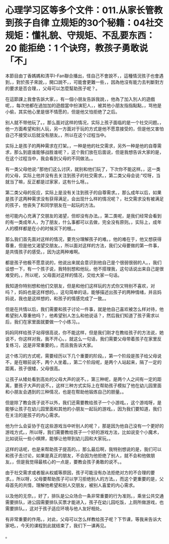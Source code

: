 # 心理学习区等多个文件：011.从家长管教到孩子自律 立规矩的30个秘籍：04社交规矩：懂礼貌、守规矩、不乱要东西：20 能拒绝：1 个诀窍，教孩子勇敢说「不」

本節目由丁香媽媽和清平I-Fan聯合播出，怪自己不會說不，，這種情況孩子也會遇到，，對於孩子來說，，開口說不，，可能會更難一些，，因為他沒有能力去判斷對方的要求是否合理，，父母可以怎麼幫助孩子呢？。

在這節課上我會告訴大家，，有一個小朋友告訴我說，，他為了加入別人的遊戲呢，，每次他都在過加加的遊戲當中扮演犯人，，被其他小朋友指指點點，，骂他是小偷，其实他心里是很不情愿的，但是他又怕拒绝了之后。

别人就不带他玩了。，那么面对这样的情况，实际上孩子面临的是一个社交问题。，他一方面希望和别人玩，另一方面对于玩的方式是他不愿意接受的，但是他又害怕自己不接受以后就没有朋友。，所以在这个过程当中。

实际上是孩子的两种需求在打架。，一种是他的社交需求，另外一种是他的自尊需求，那么到底谁能够战胜谁呢？，这个我们放在后面说，但是我想告诉大家的是，在这个过程当中，我会看到父母的不同做法。。

有一类父母他说:"那他们这么讨厌，就别和他们玩了，下次你不能这样。，这一类的父母，实际上他并没有去关注到孩子的社交需求。，第二类父母会说:"哎呀，当就当了嘛，反正都是过家家，这有什么呀。。

第二类父母的反应，实际上是没有关注到孩子的自尊需求。，那么成年以后，如果是孩子这两种需求没有获得满足，会出现什么样的情况呢？，社交需求没有被满足的孩子，他丧失了和同学朋友在一起玩的方法。

他可能内心充满了交朋友的渴望，但却没有办法。，第二类呢，是我们经常会看到的有一类成年人，为了朋友，什么事都可以去做，完全没有原则。，实际上，成年人的模样都是在小的时候买下的根。。

那么我们首先面对这样的情况，要充分理解孩子的难。，他的难在于，他又想获得尊重，但是他又渴望交朋友。，所以面对这样的方法，我们父母要做的第一件事，是共情孩子的感受。，因为这两种难啊。

都是孩子他极不愿意说的，他说出来就会意识到他自己是个很弱很弱的人。，我们设想一下，有一个孩子说，我特别想和他玩，他不搭理我，这句话说出来自己是很难受的。，所以呢，父母面对这样的情况，交给大家一句话。

我知道你特别想和他们交朋友，但是和他们这样玩的方式你又特别不喜欢，对吗？，妈妈也是这样想的。，这句简单的话，能够描述出孩子的两种情绪，并且妈妈说，我也是这样想的，和孩子的情感完成了一致。。

但是在共情以后，我们需要和孩子讨论一件事，就是他自己喜欢被怎么样对待，他希望别人尊重他吗？，他希望别人怎么和他说话？，然后我们知道了孩子需求以后，我们在家里面就要做一个小练习。。

妈妈同样给孩子站得很高说，你不能这样，但是我们刚才在教给孩子的方法说，她说不，你这样对我，我不开心。，就这么一句话，我们需要父母带着孩子在家里反复练习，这是非常重要的。，而且我告诉大家。

这个练习的方式呢，需要经历以下几个重要的阶段。，第一个阶段是孩子给父母说不，是在眼前说不，两个人坐着。，第二个阶段呢，是两个人站起来，隔了一定的距离，孩子很矮，父母很高。

让孩子从矮处看到高处的父母大声的说不。，第三种呢，是两个人之间有一定的距离，要孩子大声的说不。，这样三种方式实际上在帮助孩子模拟了他在幼儿园里面和小朋友会遇到的三种情况，也是在帮助他锻炼自己的胆量。。

但是除了教会孩子说不以外，我们还需要教给孩子一个小游戏。，这个游戏呀，是能够让孩子在幼儿园里面和其他的小朋友一起玩的游戏。，因为我们要知道，我们在关注的是孩子的内心需求。

他为什么会妥协于在这些游戏当中听别人的呢？，那是因为他自己没有一个更好的游戏方式。，所以呀，我们需要教给孩子一个好的游戏方法，比如说变个小魔术，比如说玩一些小棋牌，能够让他带到幼儿园和大家玩。。

这样的话呢，也是来帮助孩子提高的。，那么最后啊，我特别想说的是，我们可以和孩子去讨论，如果是真正的朋友，不会因为他拒绝了别人，就不会和他做朋友。，但是我觉得最核心的一点是，要教会孩子勇敢的说不。。

由于社交需求或者服从权威等原因，孩子可能没有办法拒绝对方的不合理的要求。，所以呀，父母要帮助孩子可以学习拒绝别人的方法。，而这个更重要的是，父母首先的共情，理解他希望和别人交朋友，被别人喜爱的内心需求。

以及他的无奈。，好了，排队是公众场合一条非常重要的行为准则。，乘坐公共交通需要排队，进公园需要排队买票才能进入，孩子在幼儿园吃饭，上厕所做游戏，也需要排队。，这对于孩子适应环境与他人友好相处。

有非常重要的作用。，对此，父母可以怎么样教给孩子呢？下节课，等我来告诉大家吧。，今天的课程到此就结束了，我们下一课再见。

。